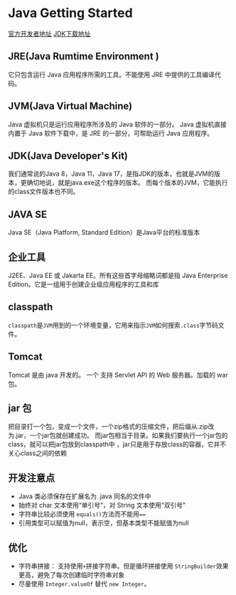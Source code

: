 # Java Getting Started

[官方开发者地址](https://dev.java/)
[JDK下载地址](https://jdk.java.net/. )

## JRE(Java Rumtime Environment )
它只包含运行 Java 应用程序所需的工具。不能使用 JRE 中提供的工具编译代码。


## JVM(Java Virtual Machine)
Java 虚拟机只是运行应用程序所涉及的 Java 软件的一部分。
Java 虚拟机直接内置于 Java 软件下载中，是 JRE 的一部分，可帮助运行 Java 应用程序。


## JDK(Java Developer's Kit)
我们通常说的Java 8，Java 11，Java 17，是指JDK的版本，也就是JVM的版本，更确切地说，就是java.exe这个程序的版本。
而每个版本的JVM，它能执行的class文件版本也不同。


## JAVA SE
Java SE（Java Platform, Standard Edition）是Java平台的标准版本


## 企业工具
J2EE、Java EE 或 Jakarta EE。所有这些首字母缩略词都是指 Java Enterprise Edition。它是一组用于创建企业级应用程序的工具和库


## classpath
`classpath`是`JVM`用到的一个环境变量，它用来指示`JVM`如何搜索`.class`字节码文件。


## Tomcat
Tomcat 是由 java 开发的。
一个 支持 Servlet API 的 Web 服务器。加载的 war 包。

## jar 包
把目录打一个包，变成一个文件，一个zip格式的压缩文件，把后缀从.zip改为.jar，一个jar包就创建成功。
而jar包相当于目录。如果我们要执行一个jar包的class，就可以把jar包放到classpath中
，jar只是用于存放class的容器，它并不关心class之间的依赖

## 开发注意点
- Java 类必须保存在扩展名为 .java 同名的文件中
- 始终对 char 文本使用“单引号”，对 String 文本使用“双引号”
- 字符串比较必须使用 `equals()`方法而不能用`==`
- 引用类型可以赋值为null，表示空，但基本类型不能赋值为null


## 优化
- 字符串拼接： 支持使用`+`拼接字符串。但是循环拼接使用 `StringBuilder`效果更高，避免了每次创建临时字符串对象
- 尽量使用 `Integer.valueOf` 替代 `new Integer`。